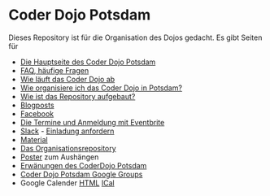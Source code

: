 Coder Dojo Potsdam
==================

Dieses Repository ist für die Organisation des Dojos gedacht.
Es gibt Seiten für

- [Die Hauptseite des Coder Dojo Potsdam](https://CoderDojoPotsdam.github.io)
- [FAQ, häufige Fragen](FAQ.md)
- [Wie läuft das Coder Dojo ab](Ablauf.md)
- [Wie organisiere ich das Coder Dojo in Potsdam?](Organisation.md)
- [Wie ist das Repository aufgebaut?](repository.md)
- [Blogposts](blog)
- [Facebook](https://www.facebook.com/groups/1526949497552279/)
- [Die Termine und Anmeldung mit Eventbrite](http://www.eventbrite.de/o/coder-dojo-potsdam-6787334071)
- [Slack](https://coderdojopotsdam.slack.com/) - [Einladung anfordern](https://coderdojopotsdam.herokuapp.com/)
- [Material](https://github.com/CoderDojoPotsdam/material)
- [Das Organisationsrepository](https://github.com/CoderDojoPotsdam/organize)
- [Poster](posters) zum Aushängen
- [Erwänungen des CoderDojo Potsdam](erwähnungen)
- [Coder Dojo Potsdam Google Groups](https://groups.google.com/forum/#!forum/coderdojopotsdam)
- Google Calender [HTML](https://calendar.google.com/calendar/embed?src=jugendprogrammiert%40gmail.com&ctz=Europe/Berlin) [ICal](https://calendar.google.com/calendar/ical/jugendprogrammiert%40gmail.com/public/basic.ics)
